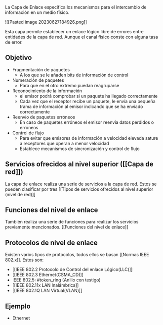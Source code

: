 La Capa de Enlace especifica los mecanismos para el intercambio de información en un medio físico.

![[Pasted image 20230627184926.png]]

Esta capa permite establecer un enlace lógico libre de errores entre entidades de la capa de red. Aunque el canal físico conste con alguna tasa de error.

## Objetivo
- Fragmentación de paquetes
	- A los que se le añaden bits de información de control
- Numeración de paquetes
	- Para que en el otro extremo puedan reagruparse
- Reconocimiento de la información
	- el emisor podrá comprobar si un paquete ha llegado correctamente
	- Cada vez que el receptor recibe un paquete, le envía una pequeña trama de información al emisor indicando que se ha enviado correctamente
- Reenvío de paquetes erróneos 
	- En caso de paquetes erróneos el emisor reenvía datos perdidos o erróneos 
- Control de flujo
	- Para evitar que emisores de información a velocidad elevada sature a receptores que operan a menor velocidad
	- Establece mecanismos de sincronización y control de flujo

## Servicios ofrecidos al nivel superior ([[Capa de red]])
La capa de enlace realiza una serie de servicios a la capa de red. Estos se pueden clasificar por tres [[Tipos de servicios ofrecidos al nivel superior (nivel de red)]] 

## Funciones del nivel de enlace
También realiza una serie de funciones para realizar los servicios previamente mencionados. 
[[Funciones del nivel de enlace]]

## Protocolos de nivel de enlace 
Existen varios tipos de protocolos, todos ellos se basan [[Normas IEEE 802.x]]. Estos son:
- [[IEEE 802.2 Protocolo de Control del enlace Lógico(LLC)]]
- [[IEEE 802.3 Ethernet(CSMA_CD)]]
- IEEE 802.5: #token_ring (Anillo con testigo)
- [[IEEE 802.11x LAN Inalámbrica]]
- [[IEEE 802.1Q LAN Virtual(VLAN)]]

## Ejemplo 
- Ethernet